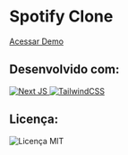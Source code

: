 <h1>Spotify Clone</h1> 

<a href="https://spotify-homepage-tailwindscss.vercel.app/">Acessar Demo</a>

<h2> Desenvolvido com:</h2>
<a href="https://nextjs.org/">
  <img alt="Next JS" src="https://img.shields.io/badge/next%20js%20-%23000000.svg?&style=for-the-badge&logo=next.js&logoColor=white"/>
</a>

<a href="https://tailwindcss.com/docs">
  <img alt="TailwindCSS" src="https://img.shields.io/badge/tailwindcss%20-%2338B2AC.svg?&style=for-the-badge&logo=tailwind-css&logoColor=white"/>

</a>

<h2>Licença:</h2>
<img alt="Licença MIT" src="https://img.shields.io/github/license/Ileriayo/markdown-badges?style=for-the-badge" />
